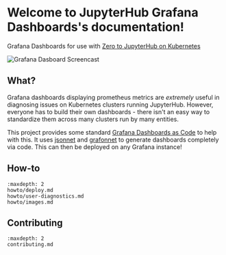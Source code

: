 # Welcome to JupyterHub Grafana Dashboards's documentation!

Grafana Dashboards for use with [Zero to JupyterHub on Kubernetes](http://z2jh.jupyter.org/)

![Grafana Dasboard Screencast](../demo.gif)

## What?

Grafana dashboards displaying prometheus metrics are *extremely* useful in diagnosing
issues on Kubernetes clusters running JupyterHub. However, everyone has to build their
own dashboards - there isn't an easy way to standardize them across many clusters run
by many entities.

This project provides some standard [Grafana Dashboards as Code](https://grafana.com/blog/2020/02/26/how-to-configure-grafana-as-code/)
to help with this. It uses [jsonnet](https://jsonnet.org/) and
[grafonnet](https://github.com/grafana/grafonnet-lib) to generate dashboards completely
via code. This can then be deployed on any Grafana instance!

## How-to

```{toctree}
:maxdepth: 2
howto/deploy.md
howto/user-diagnostics.md
howto/images.md
```

## Contributing

```{toctree}
:maxdepth: 2
contributing.md
```

